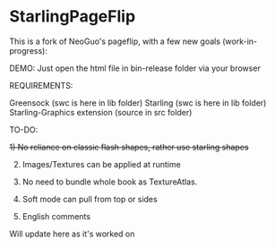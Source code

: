 StarlingPageFlip
================

This is a fork of NeoGuo's pageflip, with a few new goals (work-in-progress):

DEMO:
Just open the html file in bin-release folder via your browser

REQUIREMENTS:

Greensock (swc is here in lib folder)
Starling (swc is here in lib folder)
Starling-Graphics extension (source in src folder)

TO-DO:

~~1) No reliance on classic flash shapes, rather use starling shapes~~

2) Images/Textures can be applied at runtime

3) No need to bundle whole book as TextureAtlas.

4) Soft mode can pull from top or sides

5) English comments

Will update here as it's worked on